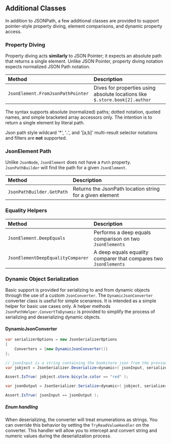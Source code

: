 ## Additional Classes

In addition to JSONPath, a few additional classes are provided to support pointer-style
property diving, element comparisons, and dynamic property access.

### Property Diving

Property diving acts **similarly** to JSON Pointer; it expects an absolute path that returns a single element.
Unlike JSON Pointer, property diving notation expects normalized JSON Path notation. 

| Method                             | Description
|:-----------------------------------|:-----------
| `JsonElement.FromJsonPathPointer`  | Dives for properties using absolute locations like `$.store.book[2].author`

The syntax supports absolute (normalized) paths; dotted notation, quoted names, and simple bracketed array accessors only.
The intention is to return a single element by literal path.

Json path style wildcard '*', '..', and '[a,b]' multi-result selector notations and filters are **not** supported.


### JsonElement Path

Unlike `JsonNode`, `JsonElement` does not have a `Path` property. `JsonPathBuilder` will find the path
for a given `JsonElement`.

| Method                     | Description
|:---------------------------|:-----------
| `JsonPathBuilder.GetPath` | Returns the JsonPath location string for a given element

### Equality Helpers

| Method                             | Description
|:-----------------------------------|:-----------
| `JsonElement.DeepEquals`           | Performs a deep equals comparison on two `JsonElements`
| `JsonElementDeepEqualityComparer`  | A deep equals equality comparer that compares two `JsonElements`

### Dynamic Object Serialization

Basic support is provided for serializing to and from dynamic objects through the use of a custom `JsonConverter`.
The `DynamicJsonConverter` converter class is useful for simple scenareos. It is intended as a simple helper for 
basic use cases only. A helper methods `JsonPathHelper.ConvertToDynamic` is provided to simplify the process of 
serializing and deserializing dynamic objects.

#### DynamicJsonConverter

```csharp
var serializerOptions = new JsonSerializerOptions
{
    Converters = {new DynamicJsonConverter()}
};

// jsonInput is a string containing the bookstore json from the previous examples
var jobject = JsonSerializer.Deserialize<dynamic>( jsonInput, serializerOptions);

Assert.IsTrue( jobject.store.bicycle.color == "red" );

var jsonOutput = JsonSerializer.Serialize<dynamic>( jobject, serializerOptions ) as string;

Assert.IsTrue( jsonInput == jsonOutput );
```

##### Enum handling

When deserializing, the converter will treat enumerations as strings. You can override this behavior by setting 
the `TryReadValueHandler` on the converter. This handler will allow you to intercept and convert string and
numeric values during the deserialization process.

